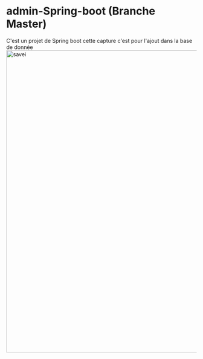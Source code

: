 # admin-Spring-boot (Branche Master)
C'est un projet de Spring boot
cette capture c'est pour l'ajout dans la base de donnée
<img width="800" alt="savei" src="https://user-images.githubusercontent.com/123521450/219990933-eb298a19-829b-4c80-a50c-22deb87d7e10.PNG">
